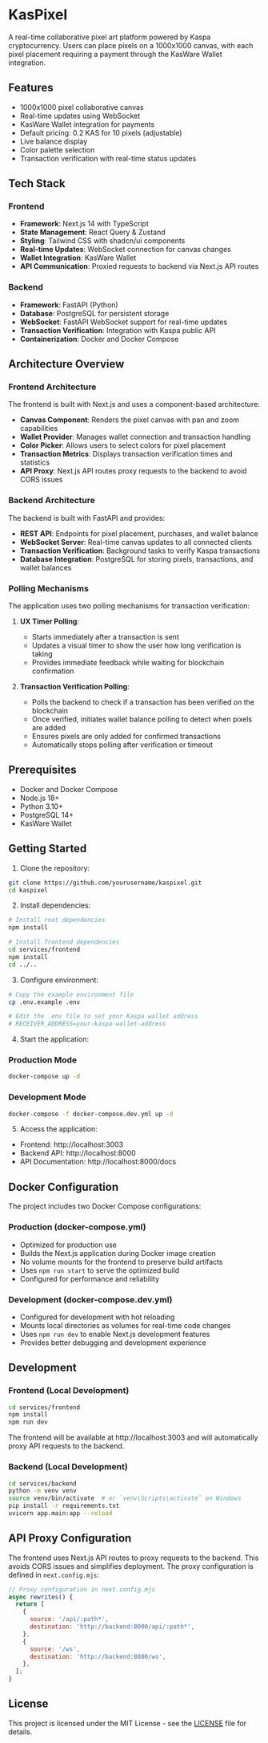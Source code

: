 # KasPixel

A real-time collaborative pixel art platform powered by Kaspa cryptocurrency. Users can place pixels on a 1000x1000 canvas, with each pixel placement requiring a payment through the KasWare Wallet integration.

## Features

- 1000x1000 pixel collaborative canvas
- Real-time updates using WebSocket
- KasWare Wallet integration for payments
- Default pricing: 0.2 KAS for 10 pixels (adjustable)
- Live balance display
- Color palette selection
- Transaction verification with real-time status updates

## Tech Stack

### Frontend
- **Framework**: Next.js 14 with TypeScript
- **State Management**: React Query & Zustand
- **Styling**: Tailwind CSS with shadcn/ui components
- **Real-time Updates**: WebSocket connection for canvas changes
- **Wallet Integration**: KasWare Wallet
- **API Communication**: Proxied requests to backend via Next.js API routes

### Backend
- **Framework**: FastAPI (Python)
- **Database**: PostgreSQL for persistent storage
- **WebSocket**: FastAPI WebSocket support for real-time updates
- **Transaction Verification**: Integration with Kaspa public API
- **Containerization**: Docker and Docker Compose

## Architecture Overview

### Frontend Architecture
The frontend is built with Next.js and uses a component-based architecture:

- **Canvas Component**: Renders the pixel canvas with pan and zoom capabilities
- **Wallet Provider**: Manages wallet connection and transaction handling
- **Color Picker**: Allows users to select colors for pixel placement
- **Transaction Metrics**: Displays transaction verification times and statistics
- **API Proxy**: Next.js API routes proxy requests to the backend to avoid CORS issues

### Backend Architecture
The backend is built with FastAPI and provides:

- **REST API**: Endpoints for pixel placement, purchases, and wallet balance
- **WebSocket Server**: Real-time canvas updates to all connected clients
- **Transaction Verification**: Background tasks to verify Kaspa transactions
- **Database Integration**: PostgreSQL for storing pixels, transactions, and wallet balances

### Polling Mechanisms
The application uses two polling mechanisms for transaction verification:

1. **UX Timer Polling**: 
   - Starts immediately after a transaction is sent
   - Updates a visual timer to show the user how long verification is taking
   - Provides immediate feedback while waiting for blockchain confirmation

2. **Transaction Verification Polling**:
   - Polls the backend to check if a transaction has been verified on the blockchain
   - Once verified, initiates wallet balance polling to detect when pixels are added
   - Ensures pixels are only added for confirmed transactions
   - Automatically stops polling after verification or timeout

## Prerequisites

- Docker and Docker Compose
- Node.js 18+
- Python 3.10+
- PostgreSQL 14+
- KasWare Wallet

## Getting Started

1. Clone the repository:
```bash
git clone https://github.com/yourusername/kaspixel.git
cd kaspixel
```

2. Install dependencies:
```bash
# Install root dependencies
npm install

# Install frontend dependencies
cd services/frontend
npm install
cd ../..
```

3. Configure environment:
```bash
# Copy the example environment file
cp .env.example .env

# Edit the .env file to set your Kaspa wallet address
# RECEIVER_ADDRESS=your-kaspa-wallet-address
```

4. Start the application:

### Production Mode
```bash
docker-compose up -d
```

### Development Mode
```bash
docker-compose -f docker-compose.dev.yml up -d
```

5. Access the application:
- Frontend: http://localhost:3003
- Backend API: http://localhost:8000
- API Documentation: http://localhost:8000/docs

## Docker Configuration

The project includes two Docker Compose configurations:

### Production (docker-compose.yml)
- Optimized for production use
- Builds the Next.js application during Docker image creation
- No volume mounts for the frontend to preserve build artifacts
- Uses `npm run start` to serve the optimized build
- Configured for performance and reliability

### Development (docker-compose.dev.yml)
- Configured for development with hot reloading
- Mounts local directories as volumes for real-time code changes
- Uses `npm run dev` to enable Next.js development features
- Provides better debugging and development experience

## Development

### Frontend (Local Development)
```bash
cd services/frontend
npm install
npm run dev
```

The frontend will be available at http://localhost:3003 and will automatically proxy API requests to the backend.

### Backend (Local Development)
```bash
cd services/backend
python -m venv venv
source venv/bin/activate  # or `venv\Scripts\activate` on Windows
pip install -r requirements.txt
uvicorn app.main:app --reload
```

## API Proxy Configuration

The frontend uses Next.js API routes to proxy requests to the backend. This avoids CORS issues and simplifies deployment. The proxy configuration is defined in `next.config.mjs`:

```javascript
// Proxy configuration in next.config.mjs
async rewrites() {
  return [
    {
      source: '/api/:path*',
      destination: 'http://backend:8000/api/:path*',
    },
    {
      source: '/ws',
      destination: 'http://backend:8000/ws',
    },
  ];
}
```

## License

This project is licensed under the MIT License - see the [LICENSE](LICENSE) file for details. 